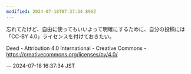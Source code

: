 ```yaml
---
modified: 2024-07-18T07:37:34.896Z
---
```


<p>忘れてたけど、自由に使ってもいいよって明確にするために、自分の投稿には「CC-BY 4.0」ライセンスを付けておきたい。</p><p>Deed - Attribution 4.0 International - Creative Commons - <a href="https://creativecommons.org/licenses/by/4.0/" target="_blank" rel="nofollow noopener noreferrer" translate="no"><span class="invisible">https://</span><span class="ellipsis">creativecommons.org/licenses/b</span><span class="invisible">y/4.0/</span></a></p>

&mdash; 2024-07-18 16:37:34 JST

<!-- Original URL: https://mastodon.social/@sakuramochi0/112806347072957200-->
